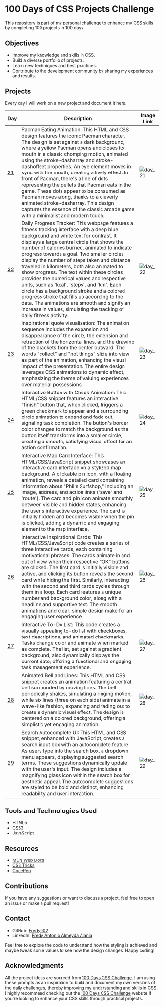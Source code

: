 # 100 Days of CSS Projects Challenge

This repository is part of my personal challenge to enhance my CSS skills by completing 100 projects in 100 days.

## Objectives

- Improve my knowledge and skills in CSS.
- Build a diverse portfolio of projects.
- Learn new techniques and best practices.
- Contribute to the development community by sharing my experiences and results.

## Projects

Every day I will work on a new project and document it here.

| Day                                                                              | Description                                                                                                                                                                                                                                                                                                                                                                                                                                                                                                                | Image Link |
| -------------------------------------------------------------------------------- | -------------------------------------------------------------------------------------------------------------------------------------------------------------------------------------------------------------------------------------------------------------------------------------------------------------------------------------------------------------------------------------------------------------------------------------------------------------------------------------------------------------------------- | ---------- |
| [21](https://github.com/Fredy002/100-Days-Of-CSS-Projects/tree/day_21-30/day_21) | Pacman Eating Animation: This HTML and CSS design features the iconic Pacman character. The design is set against a dark background, where a yellow Pacman opens and closes its mouth in a classic chomping motion, animated using the stroke-dasharray and stroke-dashoffset properties. An eye element moves in sync with the mouth, creating a lively effect. In front of Pacman, there's a line of dots representing the pellets that Pacman eats in the game. These dots appear to be consumed as Pacman moves along, thanks to a cleverly animated stroke-dasharray. This design captures the essence of the classic arcade game with a minimalist and modern touch. | ![day_21](https://github.com/Fredy002/100-Days-Of-CSS-Projects/assets/104151778/523cda09-0921-4d39-ac26-16ee1a8247e8) |
| [22](https://github.com/Fredy002/100-Days-Of-CSS-Projects/tree/day_21-30/day_22) | Daily Progress Tracker: This webpage features a fitness tracking interface with a deep blue background and white text for contrast. It displays a large central circle that shows the number of calories burned, animated to indicate progress towards a goal. Two smaller circles display the number of steps taken and distance traveled in kilometers, both also animated to show progress. The text within these circles provides the numerical values and respective units, such as 'kcal', 'steps', and 'km'. Each circle has a background stroke and a colored progress stroke that fills up according to the data. The animations are smooth and signify an increase in values, simulating the tracking of daily fitness activity. | ![day_22](https://github.com/Fredy002/100-Days-Of-CSS-Projects/assets/104151778/93c1abd5-c1fe-4c82-b14e-3106a0e7154b) |
| [23](https://github.com/Fredy002/100-Days-Of-CSS-Projects/tree/day_21-30/day_23) | Inspirational quote visualization: The animation sequence includes the expansion and disappearance of the circle, the extension and retraction of the horizontal lines, and the drawing of the brackets from the center outward. The words "collect" and "not things" slide into view as part of the animation, enhancing the visual impact of the presentation. The entire design leverages CSS animations to dynamic effect, emphasizing the theme of valuing experiences over material possessions. | ![day_23](https://github.com/Fredy002/100-Days-Of-CSS-Projects/assets/104151778/1b82efb7-48c9-412a-8a61-2ba02c939545) |
| [24](https://github.com/Fredy002/100-Days-Of-CSS-Projects/tree/day_21-30/day_24) | Interactive Button with Check Animation: This HTML/CSS snippet features an interactive "finish" button that, when clicked, triggers a green checkmark to appear and a surrounding circle animation to expand and fade out, signaling task completion. The button's border color changes to match the background as the button itself transforms into a smaller circle, creating a smooth, satisfying visual effect for an action confirmation. | ![day_24](https://github.com/Fredy002/100-Days-Of-CSS-Projects/assets/104151778/c936421b-6370-48b2-89a7-bfdc21823bb9) |
| [25](https://github.com/Fredy002/100-Days-Of-CSS-Projects/tree/day_21-30/day_25) | Interactive Map Card Interface: This HTML/CSS/JavaScript snippet showcases an interactive card interface on a stylized map background. A clickable pin icon, with a floating animation, reveals a detailed card containing information about "Phil's Surfshop," including an image, address, and action links ('save' and 'route'). The card and pin icon animate smoothly between visible and hidden states, enhancing the user's interactive experience. The card is initially hidden and becomes visible when the pin is clicked, adding a dynamic and engaging element to the map interface. | ![day_25](https://github.com/Fredy002/100-Days-Of-CSS-Projects/assets/104151778/ef947b96-4c03-4fa1-b465-25e4dd576eda) |
| [26](https://github.com/Fredy002/100-Days-Of-CSS-Projects/tree/day_21-30/day_26) | Interactive Inspirational Cards: This HTML/CSS/JavaScript code creates a series of three interactive cards, each containing motivational phrases. The cards animate in and out of view when their respective "OK" buttons are clicked. The first card is initially visible and active, and clicking its button reveals the second card while hiding the first. Similarly, interacting with the second and third cards cycles through them in a loop. Each card features a unique number and background color, along with a headline and supportive text. The smooth animations and clear, simple design make for an engaging user experience. | ![day_26](https://github.com/Fredy002/100-Days-Of-CSS-Projects/assets/104151778/234d6f99-c7af-43d6-a1bd-b0b3417fc686) |
| [27](https://github.com/Fredy002/100-Days-Of-CSS-Projects/tree/day_21-30/day_27) | Interactive To-Do List: This code creates a visually appealing to-do list with checkboxes, text descriptions, and animated checkmarks. Tasks change color and animate when marked as complete. The list, set against a gradient background, also dynamically displays the current date, offering a functional and engaging task management experience.| ![day_27](https://github.com/Fredy002/100-Days-Of-CSS-Projects/assets/104151778/fb7d8a41-80ea-43b9-b347-f03fb32b8cd1) |
| [28](https://github.com/Fredy002/100-Days-Of-CSS-Projects/tree/day_21-30/day_28) | Animated Bell and Lines: This HTML and CSS snippet creates an animation featuring a central bell surrounded by moving lines. The bell periodically shakes, simulating a ringing motion, while six lines (three on each side) animate in a wave-like fashion, expanding and fading out to create a dynamic visual effect. The design is centered on a colored background, offering a simplistic yet engaging animation. | ![day_28](https://github.com/Fredy002/100-Days-Of-CSS-Projects/assets/104151778/a2c6bc43-02dd-4172-b317-ba676e431595) |
| [29](https://github.com/Fredy002/100-Days-Of-CSS-Projects/tree/day_21-30/day_29) | Search Autocomplete UI: This HTML and CSS snippet, enhanced with JavaScript, creates a search input box with an autocomplete feature. As users type into the search box, a dropdown menu appears, displaying suggested search terms. These suggestions dynamically update with the user's input. The design includes a magnifying glass icon within the search box for aesthetic appeal. The autocomplete suggestions are styled to be bold and distinct, enhancing readability and user interaction.| ![day_29](https://github.com/Fredy002/100-Days-Of-CSS-Projects/assets/104151778/5657feb8-3145-47db-b339-91750e599dcf) |

## Tools and Technologies Used

- HTML5
- CSS3
- JavaScript

## Resources

- [MDN Web Docs](https://developer.mozilla.org/en-US/docs/Web/CSS)
- [CSS Tricks](https://css-tricks.com/)
- [CodePen](https://codepen.io/)

## Contributions

If you have any suggestions or want to discuss a project, feel free to open an issue or make a pull request!

## Contact

- GitHub: [Fredy002](https://github.com/Fredy002)
- LinkedIn: [Fredy Antonio Almeyda Alania](https://www.linkedin.com/in/fredy-antonio-almeyda-alania/)

Feel free to explore the code to understand how the styling is achieved and maybe tweak some values to see how the design changes. Happy coding!

## Acknowledgments

All the project ideas are sourced from [100 Days CSS Challenge](https://100dayscss.com/). I am using these prompts as an inspiration to build and document my own versions of the daily challenges, thereby improving my understanding and skills in CSS. I highly recommend checking out the [100 Days CSS Challenge](https://100dayscss.com/) website if you're looking to enhance your CSS skills through practical projects.
